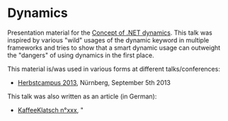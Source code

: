 # Dynamics

Presentation material for the [Concept of .NET dynamics](). This talk was inspired by various "wild" usages of the dynamic keyword in multiple frameworks and tries to show that a smart dynamic usage can outweight the "dangers" of using dynamics in the first place.

This material is/was used in various forms at different talks/conferences:

* [Herbstcampus 2013](), Nürnberg, September 5th 2013

This talk was also written as an article (in German):

* [KaffeeKlatsch n°xxx](), "<TITLE>", August 2013